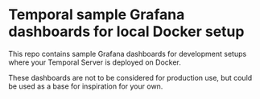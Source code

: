 # Temporal sample Grafana dashboards for local Docker setup

This repo contains sample Grafana dashboards for development setups
where your Temporal Server is deployed on Docker.

These dashboards are not to be considered for production use, but could be used as 
a base for inspiration for your own.